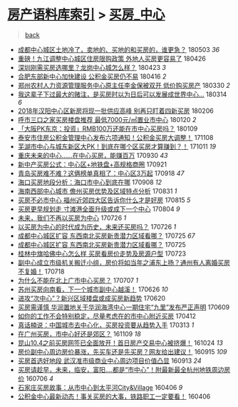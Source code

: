 [房产语料库索引](../../README.md)  > [买房_中心](买房_中心.md)
====
> [back](../README.md)

- [成都中心城区土地冷了，卖地的、买地的和买房的，谁更急？](http://jkwz.applinzi.com/ittc/7098822460155888646.html#%E6%88%90%E9%83%BD%E4%B8%AD%E5%BF%83%E5%9F%8E%E5%8C%BA%E5%9C%9F%E5%9C%B0%E5%86%B7%E4%BA%86%EF%BC%8C%E5%8D%96%E5%9C%B0%E7%9A%84%E3%80%81%E4%B9%B0%E5%9C%B0%E7%9A%84%E5%92%8C%E4%B9%B0%E6%88%BF%E7%9A%84%EF%BC%8C%E8%B0%81%E6%9B%B4%E6%80%A5%EF%BC%9F) 180503 *36* 
- [重磅！九江调整中心城区住房限购政策 外地人买房更容易了](http://jkwz.applinzi.com/ittc/7096306711340254218.html#%E9%87%8D%E7%A3%85%EF%BC%81%E4%B9%9D%E6%B1%9F%E8%B0%83%E6%95%B4%E4%B8%AD%E5%BF%83%E5%9F%8E%E5%8C%BA%E4%BD%8F%E6%88%BF%E9%99%90%E8%B4%AD%E6%94%BF%E7%AD%96+%E5%A4%96%E5%9C%B0%E4%BA%BA%E4%B9%B0%E6%88%BF%E6%9B%B4%E5%AE%B9%E6%98%93%E4%BA%86) 180426  
- [深圳刚需买房选哪里？龙岗中心城怎么样？](http://jkwz.applinzi.com/ittc/7095218007016211467.html#%E6%B7%B1%E5%9C%B3%E5%88%9A%E9%9C%80%E4%B9%B0%E6%88%BF%E9%80%89%E5%93%AA%E9%87%8C%EF%BC%9F%E9%BE%99%E5%B2%97%E4%B8%AD%E5%BF%83%E5%9F%8E%E6%80%8E%E4%B9%88%E6%A0%B7%EF%BC%9F) 180423 *3* 
- [合肥东部新中心加快建设 公积金买房仍不易](http://jkwz.applinzi.com/ittc/7092508642039563275.html#%E5%90%88%E8%82%A5%E4%B8%9C%E9%83%A8%E6%96%B0%E4%B8%AD%E5%BF%83%E5%8A%A0%E5%BF%AB%E5%BB%BA%E8%AE%BE+%E5%85%AC%E7%A7%AF%E9%87%91%E4%B9%B0%E6%88%BF%E4%BB%8D%E4%B8%8D%E6%98%93) 180416 *2* 
- [郑州农村人力资源管理服务中心原主任李金保被双开 低价购买房产](http://jkwz.applinzi.com/ittc/7086278243898622993.html#%E9%83%91%E5%B7%9E%E5%86%9C%E6%9D%91%E4%BA%BA%E5%8A%9B%E8%B5%84%E6%BA%90%E7%AE%A1%E7%90%86%E6%9C%8D%E5%8A%A1%E4%B8%AD%E5%BF%83%E5%8E%9F%E4%B8%BB%E4%BB%BB%E6%9D%8E%E9%87%91%E4%BF%9D%E8%A2%AB%E5%8F%8C%E5%BC%80+%E4%BD%8E%E4%BB%B7%E8%B4%AD%E4%B9%B0%E6%88%BF%E4%BA%A7) 180330 *2* 
- [我这辈子下过最大的赌注，是买房时以为日后可以发展成世界中心…](http://jkwz.applinzi.com/ittc/7080275456710673414.html#%E6%88%91%E8%BF%99%E8%BE%88%E5%AD%90%E4%B8%8B%E8%BF%87%E6%9C%80%E5%A4%A7%E7%9A%84%E8%B5%8C%E6%B3%A8%EF%BC%8C%E6%98%AF%E4%B9%B0%E6%88%BF%E6%97%B6%E4%BB%A5%E4%B8%BA%E6%97%A5%E5%90%8E%E5%8F%AF%E4%BB%A5%E5%8F%91%E5%B1%95%E6%88%90%E4%B8%96%E7%95%8C%E4%B8%AD%E5%BF%83%E2%80%A6) 180314 *6* 
- [2018年汉阳中心区新房将现一批供应高峰 别再只盯着四新买房](http://jkwz.applinzi.com/ittc/7066979192002839559.html#2018%E5%B9%B4%E6%B1%89%E9%98%B3%E4%B8%AD%E5%BF%83%E5%8C%BA%E6%96%B0%E6%88%BF%E5%B0%86%E7%8E%B0%E4%B8%80%E6%89%B9%E4%BE%9B%E5%BA%94%E9%AB%98%E5%B3%B0+%E5%88%AB%E5%86%8D%E5%8F%AA%E7%9B%AF%E7%9D%80%E5%9B%9B%E6%96%B0%E4%B9%B0%E6%88%BF) 180206  
- [呼市三口之家买房楼盘推荐 最低7000元/㎡置业市中心](http://jkwz.applinzi.com/ittc/7060584405678949386.html#%E5%91%BC%E5%B8%82%E4%B8%89%E5%8F%A3%E4%B9%8B%E5%AE%B6%E4%B9%B0%E6%88%BF%E6%A5%BC%E7%9B%98%E6%8E%A8%E8%8D%90+%E6%9C%80%E4%BD%8E7000%E5%85%83%2F%E3%8E%A1%E7%BD%AE%E4%B8%9A%E5%B8%82%E4%B8%AD%E5%BF%83) 180120 *2* 
- [「大阪PK东京：投资」RMB100万还能在市中心买房吗？](http://jkwz.applinzi.com/ittc/7056604818301256711.html#%E3%80%8C%E5%A4%A7%E9%98%AAPK%E4%B8%9C%E4%BA%AC%EF%BC%9A%E6%8A%95%E8%B5%84%E3%80%8DRMB100%E4%B8%87%E8%BF%98%E8%83%BD%E5%9C%A8%E5%B8%82%E4%B8%AD%E5%BF%83%E4%B9%B0%E6%88%BF%E5%90%97%EF%BC%9F) 180109  
- [泰安市住房公积金管理中心发布六项通知！公积金买房大调整！](http://jkwz.applinzi.com/ittc/7033498903691920401.html#%E6%B3%B0%E5%AE%89%E5%B8%82%E4%BD%8F%E6%88%BF%E5%85%AC%E7%A7%AF%E9%87%91%E7%AE%A1%E7%90%86%E4%B8%AD%E5%BF%83%E5%8F%91%E5%B8%83%E5%85%AD%E9%A1%B9%E9%80%9A%E7%9F%A5%EF%BC%81%E5%85%AC%E7%A7%AF%E9%87%91%E4%B9%B0%E6%88%BF%E5%A4%A7%E8%B0%83%E6%95%B4%EF%BC%81) 171108  
- [芜湖市中心与城东新区大PK！到底在哪个区买房才算赚到？！](http://jkwz.applinzi.com/ittc/7023179722748593169.html#%E8%8A%9C%E6%B9%96%E5%B8%82%E4%B8%AD%E5%BF%83%E4%B8%8E%E5%9F%8E%E4%B8%9C%E6%96%B0%E5%8C%BA%E5%A4%A7PK%EF%BC%81%E5%88%B0%E5%BA%95%E5%9C%A8%E5%93%AA%E4%B8%AA%E5%8C%BA%E4%B9%B0%E6%88%BF%E6%89%8D%E7%AE%97%E8%B5%9A%E5%88%B0%EF%BC%9F%EF%BC%81) 171011 *19* 
- [重庆未来的中心……在中心买房，能赚百万](http://jkwz.applinzi.com/ittc/7019122836105593873.html#%E9%87%8D%E5%BA%86%E6%9C%AA%E6%9D%A5%E7%9A%84%E4%B8%AD%E5%BF%83%E2%80%A6%E2%80%A6%E5%9C%A8%E4%B8%AD%E5%BF%83%E4%B9%B0%E6%88%BF%EF%BC%8C%E8%83%BD%E8%B5%9A%E7%99%BE%E4%B8%87) 170930 *43* 
- [新中产买房公式：中心区+地铁盘+高规格商圈](http://jkwz.applinzi.com/ittc/7015794133145486352.html#%E6%96%B0%E4%B8%AD%E4%BA%A7%E4%B9%B0%E6%88%BF%E5%85%AC%E5%BC%8F%EF%BC%9A%E4%B8%AD%E5%BF%83%E5%8C%BA%2B%E5%9C%B0%E9%93%81%E7%9B%98%2B%E9%AB%98%E8%A7%84%E6%A0%BC%E5%95%86%E5%9C%88) 170921  
- [青岛买房难不难？这俩榜单真相了：中心区3万起](http://jkwz.applinzi.com/ittc/7014597862237930512.html#%E9%9D%92%E5%B2%9B%E4%B9%B0%E6%88%BF%E9%9A%BE%E4%B8%8D%E9%9A%BE%EF%BC%9F%E8%BF%99%E4%BF%A9%E6%A6%9C%E5%8D%95%E7%9C%9F%E7%9B%B8%E4%BA%86%EF%BC%9A%E4%B8%AD%E5%BF%83%E5%8C%BA3%E4%B8%87%E8%B5%B7) 170918 *47* 
- [海口买房地段分析：海口市中心到底在哪](http://jkwz.applinzi.com/ittc/7010952191366661137.html#%E6%B5%B7%E5%8F%A3%E4%B9%B0%E6%88%BF%E5%9C%B0%E6%AE%B5%E5%88%86%E6%9E%90%EF%BC%9A%E6%B5%B7%E5%8F%A3%E5%B8%82%E4%B8%AD%E5%BF%83%E5%88%B0%E5%BA%95%E5%9C%A8%E5%93%AA) 170908 *12* 
- [海南西部中心城市 儋州买房优势及区域特点分析](http://jkwz.applinzi.com/ittc/7008008439224337424.html#%E6%B5%B7%E5%8D%97%E8%A5%BF%E9%83%A8%E4%B8%AD%E5%BF%83%E5%9F%8E%E5%B8%82+%E5%84%8B%E5%B7%9E%E4%B9%B0%E6%88%BF%E4%BC%98%E5%8A%BF%E5%8F%8A%E5%8C%BA%E5%9F%9F%E7%89%B9%E7%82%B9%E5%88%86%E6%9E%90) 170831 *1* 
- [买房不必市中心 福州近郊四大区告诉你什么才是好房](http://jkwz.applinzi.com/ittc/7002069356669043729.html#%E4%B9%B0%E6%88%BF%E4%B8%8D%E5%BF%85%E5%B8%82%E4%B8%AD%E5%BF%83+%E7%A6%8F%E5%B7%9E%E8%BF%91%E9%83%8A%E5%9B%9B%E5%A4%A7%E5%8C%BA%E5%91%8A%E8%AF%89%E4%BD%A0%E4%BB%80%E4%B9%88%E6%89%8D%E6%98%AF%E5%A5%BD%E6%88%BF) 170815 *5* 
- [买房更早规划走 寸滩港全面升级或成下一个中心](http://jkwz.applinzi.com/ittc/6997975300053664784.html#%E4%B9%B0%E6%88%BF%E6%9B%B4%E6%97%A9%E8%A7%84%E5%88%92%E8%B5%B0+%E5%AF%B8%E6%BB%A9%E6%B8%AF%E5%85%A8%E9%9D%A2%E5%8D%87%E7%BA%A7%E6%88%96%E6%88%90%E4%B8%8B%E4%B8%80%E4%B8%AA%E4%B8%AD%E5%BF%83) 170804 *9* 
- [未来，我们不再以买房为中心](http://jkwz.applinzi.com/ittc/6994728051450315793.html#%E6%9C%AA%E6%9D%A5%EF%BC%8C%E6%88%91%E4%BB%AC%E4%B8%8D%E5%86%8D%E4%BB%A5%E4%B9%B0%E6%88%BF%E4%B8%BA%E4%B8%AD%E5%BF%83) 170726 *1* 
- [以买房为中心的时代成为历史，未来还买房吗？](http://jkwz.applinzi.com/ittc/6994728051316098064.html#%E4%BB%A5%E4%B9%B0%E6%88%BF%E4%B8%BA%E4%B8%AD%E5%BF%83%E7%9A%84%E6%97%B6%E4%BB%A3%E6%88%90%E4%B8%BA%E5%8E%86%E5%8F%B2%EF%BC%8C%E6%9C%AA%E6%9D%A5%E8%BF%98%E4%B9%B0%E6%88%BF%E5%90%97%EF%BC%9F) 170726 *1* 
- [成都中心城区扩容 东西南北买房新贵潜力区域看哪？](http://jkwz.applinzi.com/ittc/6994309182931862545.html#%E6%88%90%E9%83%BD%E4%B8%AD%E5%BF%83%E5%9F%8E%E5%8C%BA%E6%89%A9%E5%AE%B9+%E4%B8%9C%E8%A5%BF%E5%8D%97%E5%8C%97%E4%B9%B0%E6%88%BF%E6%96%B0%E8%B4%B5%E6%BD%9C%E5%8A%9B%E5%8C%BA%E5%9F%9F%E7%9C%8B%E5%93%AA%EF%BC%9F) 170725 *67* 
- [成都中心城区扩容 东西南北买房新贵潜力区域看哪？](http://jkwz.applinzi.com/ittc/6994160245277197329.html#%E6%88%90%E9%83%BD%E4%B8%AD%E5%BF%83%E5%9F%8E%E5%8C%BA%E6%89%A9%E5%AE%B9+%E4%B8%9C%E8%A5%BF%E5%8D%97%E5%8C%97%E4%B9%B0%E6%88%BF%E6%96%B0%E8%B4%B5%E6%BD%9C%E5%8A%9B%E5%8C%BA%E5%9F%9F%E7%9C%8B%E5%93%AA%EF%BC%9F) 170725  
- [桂林中旗哈佛中心怎么样 买房看房价走势及房源户型](http://jkwz.applinzi.com/ittc/6993457256832959504.html#%E6%A1%82%E6%9E%97%E4%B8%AD%E6%97%97%E5%93%88%E4%BD%9B%E4%B8%AD%E5%BF%83%E6%80%8E%E4%B9%88%E6%A0%B7+%E4%B9%B0%E6%88%BF%E7%9C%8B%E6%88%BF%E4%BB%B7%E8%B5%B0%E5%8A%BF%E5%8F%8A%E6%88%BF%E6%BA%90%E6%88%B7%E5%9E%8B) 170723  
- [副中心成立市级机关搬迁小组，房价将如当年之浦东上扬？通州有人离婚买房不复婚！](http://jkwz.applinzi.com/ittc/6991670422251504401.html#%E5%89%AF%E4%B8%AD%E5%BF%83%E6%88%90%E7%AB%8B%E5%B8%82%E7%BA%A7%E6%9C%BA%E5%85%B3%E6%90%AC%E8%BF%81%E5%B0%8F%E7%BB%84%EF%BC%8C%E6%88%BF%E4%BB%B7%E5%B0%86%E5%A6%82%E5%BD%93%E5%B9%B4%E4%B9%8B%E6%B5%A6%E4%B8%9C%E4%B8%8A%E6%89%AC%EF%BC%9F%E9%80%9A%E5%B7%9E%E6%9C%89%E4%BA%BA%E7%A6%BB%E5%A9%9A%E4%B9%B0%E6%88%BF%E4%B8%8D%E5%A4%8D%E5%A9%9A%EF%BC%81) 170718  
- [为什么不能在北上广市中心买房？](http://jkwz.applinzi.com/ittc/6987165614144488452.html#%E4%B8%BA%E4%BB%80%E4%B9%88%E4%B8%8D%E8%83%BD%E5%9C%A8%E5%8C%97%E4%B8%8A%E5%B9%BF%E5%B8%82%E4%B8%AD%E5%BF%83%E4%B9%B0%E6%88%BF%EF%BC%9F) 170707 *1* 
- [苏州买房向南看，下一个城市副中心越溪！](http://jkwz.applinzi.com/ittc/6983425296496591877.html#%E8%8B%8F%E5%B7%9E%E4%B9%B0%E6%88%BF%E5%90%91%E5%8D%97%E7%9C%8B%EF%BC%8C%E4%B8%8B%E4%B8%80%E4%B8%AA%E5%9F%8E%E5%B8%82%E5%89%AF%E4%B8%AD%E5%BF%83%E8%B6%8A%E6%BA%AA%EF%BC%81) 170626 *10* 
- [进攻“次中心”？新兴区域楼盘或成买房新趋势](http://jkwz.applinzi.com/ittc/6981295621364253701.html#%E8%BF%9B%E6%94%BB%E2%80%9C%E6%AC%A1%E4%B8%AD%E5%BF%83%E2%80%9D%EF%BC%9F%E6%96%B0%E5%85%B4%E5%8C%BA%E5%9F%9F%E6%A5%BC%E7%9B%98%E6%88%96%E6%88%90%E4%B9%B0%E6%88%BF%E6%96%B0%E8%B6%8B%E5%8A%BF) 170620  
- [买房需谨慎 华润置地关于华润海湾中心一期住宅“九里”发布严正声明](http://jkwz.applinzi.com/ittc/6976956091161117701.html#%E4%B9%B0%E6%88%BF%E9%9C%80%E8%B0%A8%E6%85%8E+%E5%8D%8E%E6%B6%A6%E7%BD%AE%E5%9C%B0%E5%85%B3%E4%BA%8E%E5%8D%8E%E6%B6%A6%E6%B5%B7%E6%B9%BE%E4%B8%AD%E5%BF%83%E4%B8%80%E6%9C%9F%E4%BD%8F%E5%AE%85%E2%80%9C%E4%B9%9D%E9%87%8C%E2%80%9D%E5%8F%91%E5%B8%83%E4%B8%A5%E6%AD%A3%E5%A3%B0%E6%98%8E) 170609  
- [如你的工作不会特别稳定，尽量考虑在的市中心附近买房](http://jkwz.applinzi.com/ittc/6955733105158652932.html#%E5%A6%82%E4%BD%A0%E7%9A%84%E5%B7%A5%E4%BD%9C%E4%B8%8D%E4%BC%9A%E7%89%B9%E5%88%AB%E7%A8%B3%E5%AE%9A%EF%BC%8C%E5%B0%BD%E9%87%8F%E8%80%83%E8%99%91%E5%9C%A8%E7%9A%84%E5%B8%82%E4%B8%AD%E5%BF%83%E9%99%84%E8%BF%91%E4%B9%B0%E6%88%BF) 170412  
- [真话楠说：中国城市去中心化，买房投资要从趋势入手](http://jkwz.applinzi.com/ittc/6944521254131483653.html#%E7%9C%9F%E8%AF%9D%E6%A5%A0%E8%AF%B4%EF%BC%9A%E4%B8%AD%E5%9B%BD%E5%9F%8E%E5%B8%82%E5%8E%BB%E4%B8%AD%E5%BF%83%E5%8C%96%EF%BC%8C%E4%B9%B0%E6%88%BF%E6%8A%95%E8%B5%84%E8%A6%81%E4%BB%8E%E8%B6%8B%E5%8A%BF%E5%85%A5%E6%89%8B) 170313 *1* 
- [在广州买房，市中心好还是郊区？](http://jkwz.applinzi.com/ittc/6898555865585419269.html#%E5%9C%A8%E5%B9%BF%E5%B7%9E%E4%B9%B0%E6%88%BF%EF%BC%8C%E5%B8%82%E4%B8%AD%E5%BF%83%E5%A5%BD%E8%BF%98%E6%98%AF%E9%83%8A%E5%8C%BA%EF%BC%9F) 161109 *18* 
- [昆山10.4之前买房网签已全面放开！首日房产交易中心被挤爆！](http://jkwz.applinzi.com/ittc/6892554267151303684.html#%E6%98%86%E5%B1%B110.4%E4%B9%8B%E5%89%8D%E4%B9%B0%E6%88%BF%E7%BD%91%E7%AD%BE%E5%B7%B2%E5%85%A8%E9%9D%A2%E6%94%BE%E5%BC%80%EF%BC%81%E9%A6%96%E6%97%A5%E6%88%BF%E4%BA%A7%E4%BA%A4%E6%98%93%E4%B8%AD%E5%BF%83%E8%A2%AB%E6%8C%A4%E7%88%86%EF%BC%81) 161024 *13* 
- [房价副中心周边房价暴涨，先买车还是先买房？网友给出建议！](http://jkwz.applinzi.com/ittc/6878177527134159876.html#%E6%88%BF%E4%BB%B7%E5%89%AF%E4%B8%AD%E5%BF%83%E5%91%A8%E8%BE%B9%E6%88%BF%E4%BB%B7%E6%9A%B4%E6%B6%A8%EF%BC%8C%E5%85%88%E4%B9%B0%E8%BD%A6%E8%BF%98%E6%98%AF%E5%85%88%E4%B9%B0%E6%88%BF%EF%BC%9F%E7%BD%91%E5%8F%8B%E7%BB%99%E5%87%BA%E5%BB%BA%E8%AE%AE%EF%BC%81) 160915 *109* 
- [买房首选好地段 武汉准市级商业中心周边项目价值凸显](http://jkwz.applinzi.com/ittc/6877284698631439365.html#%E4%B9%B0%E6%88%BF%E9%A6%96%E9%80%89%E5%A5%BD%E5%9C%B0%E6%AE%B5+%E6%AD%A6%E6%B1%89%E5%87%86%E5%B8%82%E7%BA%A7%E5%95%86%E4%B8%9A%E4%B8%AD%E5%BF%83%E5%91%A8%E8%BE%B9%E9%A1%B9%E7%9B%AE%E4%BB%B7%E5%80%BC%E5%87%B8%E6%98%BE) 160913 *24* 
- [买房请趁早，未来，临安，富阳....都是“市中心”！附最新最全杭州地铁周边房价](http://jkwz.applinzi.com/ittc/6851795989572355076.html#%E4%B9%B0%E6%88%BF%E8%AF%B7%E8%B6%81%E6%97%A9%EF%BC%8C%E6%9C%AA%E6%9D%A5%EF%BC%8C%E4%B8%B4%E5%AE%89%EF%BC%8C%E5%AF%8C%E9%98%B3....%E9%83%BD%E6%98%AF%E2%80%9C%E5%B8%82%E4%B8%AD%E5%BF%83%E2%80%9D%EF%BC%81%E9%99%84%E6%9C%80%E6%96%B0%E6%9C%80%E5%85%A8%E6%9D%AD%E5%B7%9E%E5%9C%B0%E9%93%81%E5%91%A8%E8%BE%B9%E6%88%BF%E4%BB%B7) 160706 *4* 
- [石家庄买房故事：从市中心到太平河City&amp;Village](http://jkwz.applinzi.com/ittc/6818073406582817796.html#%E7%9F%B3%E5%AE%B6%E5%BA%84%E4%B9%B0%E6%88%BF%E6%95%85%E4%BA%8B%EF%BC%9A%E4%BB%8E%E5%B8%82%E4%B8%AD%E5%BF%83%E5%88%B0%E5%A4%AA%E5%B9%B3%E6%B2%B3City%26amp%3BVillage) 160406 *9* 
- [公积金中心最新动态！事关买房的大事，铁路职工一定要看！](http://jkwz.applinzi.com/ittc/6818040509578609668.html#%E5%85%AC%E7%A7%AF%E9%87%91%E4%B8%AD%E5%BF%83%E6%9C%80%E6%96%B0%E5%8A%A8%E6%80%81%EF%BC%81%E4%BA%8B%E5%85%B3%E4%B9%B0%E6%88%BF%E7%9A%84%E5%A4%A7%E4%BA%8B%EF%BC%8C%E9%93%81%E8%B7%AF%E8%81%8C%E5%B7%A5%E4%B8%80%E5%AE%9A%E8%A6%81%E7%9C%8B%EF%BC%81) 160406  
